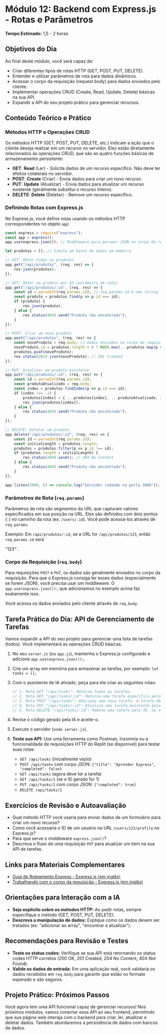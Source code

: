 # Módulo 12: Backend com Express.js - Rotas e Parâmetros

**Tempo Estimado:** 1,5 - 2 horas

## Objetivos do Dia

Ao final deste módulo, você será capaz de:

*   Criar diferentes tipos de rotas HTTP (GET, POST, PUT, DELETE).
*   Entender e utilizar parâmetros de rota para dados dinâmicos.
*   Acessar o corpo da requisição (request body) para dados enviados pelo cliente.
*   Implementar operações CRUD (Create, Read, Update, Delete) básicas na sua API.
*   Expandir a API do seu projeto prático para gerenciar recursos.

## Conteúdo Teórico e Prático

### Métodos HTTP e Operações CRUD

Os métodos HTTP (GET, POST, PUT, DELETE, etc.) indicam a ação que o cliente deseja realizar em um recurso no servidor. Eles estão diretamente relacionados às operações CRUD, que são as quatro funções básicas de armazenamento persistente:

*   **GET**: **Read** (Ler) - Solicita dados de um recurso específico. Não deve ter efeitos colaterais no servidor.
*   **POST**: **Create** (Criar) - Envia dados para criar um novo recurso.
*   **PUT**: **Update** (Atualizar) - Envia dados para atualizar um recurso existente (geralmente substitui o recurso inteiro).
*   **DELETE**: **Delete** (Deletar) - Remove um recurso específico.

### Definindo Rotas com Express.js

No Express.js, você define rotas usando os métodos HTTP correspondentes no objeto `app`:

```javascript
const express = require("express");
const app = express();
app.use(express.json()); // Middleware para parsear JSON no corpo da requisição

let produtos = []; // Simula um banco de dados em memória

// GET: Obter todos os produtos
app.get("/api/produtos", (req, res) => {
    res.json(produtos);
});

// GET: Obter um produto por ID (parâmetro de rota)
app.get("/api/produtos/:id", (req, res) => {
    const id = parseInt(req.params.id); // req.params.id é uma string
    const produto = produtos.find(p => p.id === id);
    if (produto) {
        res.json(produto);
    } else {
        res.status(404).send("Produto não encontrado");
    }
});

// POST: Criar um novo produto
app.post("/api/produtos", (req, res) => {
    const novoProduto = req.body; // Dados enviados no corpo da requisição
    novoProduto.id = produtos.length > 0 ? Math.max(...produtos.map(p => p.id)) + 1 : 1;
    produtos.push(novoProduto);
    res.status(201).json(novoProduto); // 201 Created
});

// PUT: Atualizar um produto existente
app.put("/api/produtos/:id", (req, res) => {
    const id = parseInt(req.params.id);
    const produtoAtualizado = req.body;
    const index = produtos.findIndex(p => p.id === id);
    if (index !== -1) {
        produtos[index] = { ...produtos[index], ...produtoAtualizado, id: id };
        res.json(produtos[index]);
    } else {
        res.status(404).send("Produto não encontrado");
    }
});

// DELETE: Deletar um produto
app.delete("/api/produtos/:id", (req, res) => {
    const id = parseInt(req.params.id);
    const initialLength = produtos.length;
    produtos = produtos.filter(p => p.id !== id);
    if (produtos.length < initialLength) {
        res.status(204).send(); // 204 No Content
    } else {
        res.status(404).send("Produto não encontrado");
    }
});

app.listen(3000, () => console.log("Servidor rodando na porta 3000"));
```

### Parâmetros de Rota (`req.params`)

Parâmetros de rota são segmentos da URL que capturam valores especificados em sua posição na URL. Eles são definidos com dois pontos (`:`) no caminho da rota (ex: `/users/:id`). Você pode acessá-los através de `req.params`.

Exemplo: Em `/api/produtos/:id`, se a URL for `/api/produtos/123`, então `req.params.id` será `


"123"`.

### Corpo da Requisição (`req.body`)

Para requisições `POST` e `PUT`, os dados são geralmente enviados no corpo da requisição. Para que o Express.js consiga ler esses dados (especialmente se forem JSON), você precisa usar um middleware. O `app.use(express.json());` que adicionamos no exemplo acima faz exatamente isso.

Você acessa os dados enviados pelo cliente através de `req.body`.

## Tarefa Prática do Dia: API de Gerenciamento de Tarefas

Vamos expandir a API do seu projeto para gerenciar uma lista de tarefas (todos). Você implementará as operações CRUD básicas.

1.  No seu `server.js` (ou `app.js`), mantenha o Express.js configurado e adicione `app.use(express.json());`.
2.  Crie um array em memória para armazenar as tarefas, por exemplo: `let tasks = [];`
3.  Com o assistente de IA ativado, peça para ele criar as seguintes rotas:

    ```javascript
    // 1. Rota GET "/api/tasks": Retorna todas as tarefas.
    // 2. Rota GET "/api/tasks/:id": Retorna uma tarefa específica pelo ID. Se não encontrar, retorne status 404.
    // 3. Rota POST "/api/tasks": Adiciona uma nova tarefa. A tarefa deve vir no corpo da requisição (req.body) e deve ter um ID único gerado automaticamente. Retorne a tarefa criada com status 201.
    // 4. Rota PUT "/api/tasks/:id": Atualiza uma tarefa existente pelo ID. Os dados atualizados vêm no corpo da requisição. Se não encontrar, retorne status 404.
    // 5. Rota DELETE "/api/tasks/:id": Remove uma tarefa pelo ID. Se não encontrar, retorne status 404. Retorne status 204 se a exclusão for bem-sucedida.
    ```

4.  Revise o código gerado pela IA e aceite-o.
5.  Execute o servidor (`node server.js`).
6.  **Teste sua API:** Use uma ferramenta como Postman, Insomnia ou a funcionalidade de requisições HTTP do Replit (se disponível) para testar suas rotas:
    *   `GET /api/tasks` (inicialmente vazio)
    *   `POST /api/tasks` com corpo JSON: `{"title": "Aprender Express", "completed": false}`
    *   `GET /api/tasks` (agora deve ter a tarefa)
    *   `GET /api/tasks/1` (se o ID gerado for 1)
    *   `PUT /api/tasks/1` com corpo JSON: `{"completed": true}`
    *   `DELETE /api/tasks/1`

## Exercícios de Revisão e Autoavaliação

*   Qual método HTTP você usaria para enviar dados de um formulário para criar um novo recurso?
*   Como você acessaria o ID de um usuário na URL `/users/123/profile` no Express.js?
*   Para que serve o middleware `express.json()`?
*   Descreva o fluxo de uma requisição `PUT` para atualizar um item na sua API de tarefas.

## Links para Materiais Complementares

*   [Guia de Roteamento Express - Express.js (em inglês)](https://expressjs.com/en/guide/routing.html)
*   [Trabalhando com o corpo da requisição - Express.js (em inglês)](https://expressjs.com/en/api.html#req.body)

## Orientações para Interação com a IA

*   **Seja explícito sobre os métodos HTTP:** Ao pedir rotas, sempre especifique o método (GET, POST, PUT, DELETE).
*   **Descreva a manipulação de dados:** Explique como os dados devem ser tratados (ex: "adicionar ao array", "encontrar e atualizar").

## Recomendações para Revisão e Testes

*   **Teste os status codes:** Verifique se sua API está retornando os status codes HTTP corretos (200 OK, 201 Created, 204 No Content, 404 Not Found).
*   **Valide os dados de entrada:** Em uma aplicação real, você validaria os dados recebidos em `req.body` para garantir que estão no formato esperado e são seguros.

## Projeto Prático: Próximos Passos

Você agora tem uma API funcional capaz de gerenciar recursos! Nos próximos módulos, vamos conectar essa API ao seu frontend, permitindo que sua página web interaja com o backend para criar, ler, atualizar e deletar dados. Também abordaremos a persistência de dados com bancos de dados.

